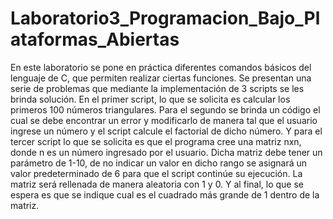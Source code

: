# Laboratorio3_Programacion_Bajo_Plataformas_Abiertas

En este laboratorio se pone en práctica diferentes comandos básicos del lenguaje de C, que permiten realizar ciertas funciones. Se presentan una serie de problemas que mediante la implementación de 3 scripts se les brinda solución.
En el primer script, lo que se solicita es calcular los primeros 100 números triangulares.
Para el segundo se brinda un código el cual se debe encontrar un error y modificarlo de manera tal que el usuario ingrese un número y el script calcule el factorial de dicho número.
Y para el tercer script lo que se solicita es que el programa cree una matriz nxn, donde n es un número ingresado por el usuario. Dicha matriz debe tener un parámetro de 1-10, de no indicar un valor en dicho rango se asignará un valor predeterminado de 6 para que el script continúe su ejecución. La matriz será rellenada de manera aleatoria con 1 y 0. Y al final, lo que se espera es que se indique cual es el cuadrado más grande de 1 dentro de la matriz.
